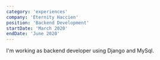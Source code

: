 ```yaml
---
category: 'experiences'
company: 'Eternity Haccien'
position: 'Backend Development'
startDate: 'March 2020'
endDate: 'June 2020'
---
```


I'm working as backend developer using Django and MySql.
